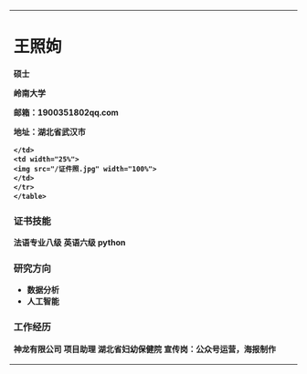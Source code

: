 
<table border="0">
  <tr>
    <td width="75%">
      <h1>王照姁</h1>
      <p><b>硕士</b></p >
      <p><b>岭南大学</b></p >
      <p><b>邮箱：1900351802qq.com</b></p >
      <p><b>地址：湖北省武汉市

    </td>
    <td width="25%">
    <img src="/证件照.jpg" width="100%">  
    </td>
    </tr>
    </table>

### 证书技能
法语专业八级
英语六级
python

### 研究方向
- 数据分析
- 人工智能


### 工作经历
神龙有限公司 项目助理
湖北省妇幼保健院 宣传岗：公众号运营，海报制作

